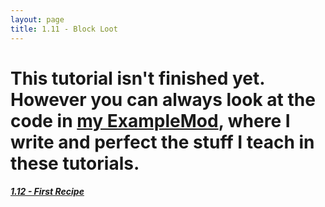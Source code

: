 ```yaml
---
layout: page
title: 1.11 - Block Loot
---
```


# This tutorial isn't finished yet. However you can always look at the code in [my ExampleMod](https://github.com/Cadiboo/Example-Mod/), where I write and perfect the stuff I teach in these tutorials.


##### [1.12 - First Recipe](../1.12-first-recipe)
